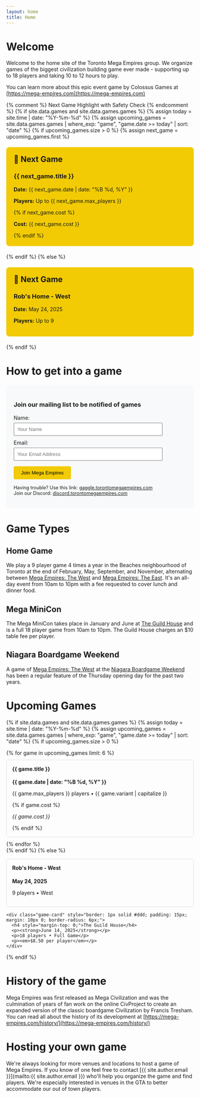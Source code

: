 ```yaml
---
layout: home
title: Home
---
```


# Welcome

Welcome to the home site of the Toronto Mega Empires group. We organize games of the biggest civilization building game ever made - supporting up to 18 players and taking 10 to 12 hours to play.

You can learn more about this epic event game by Colossus Games at [https://mega-empires.com](https://mega-empires.com)

{% comment %} Next Game Highlight with Safety Check {% endcomment %}
{% if site.data.games and site.data.games.games %}
  {% assign today = site.time | date: "%Y-%m-%d" %}
  {% assign upcoming_games = site.data.games.games | where_exp: "game", "game.date >= today" | sort: "date" %}
  {% if upcoming_games.size > 0 %}
    {% assign next_game = upcoming_games.first %}
    <div class="next-game-highlight" style="background: var(--brand-color, #f2cb05); padding: 20px; border-radius: 8px; margin: 20px 0;">
      <h2 style="margin-top: 0;">🎲 Next Game</h2>
      <h3>{{ next_game.title }}</h3>
      <p><strong>Date:</strong> {{ next_game.date | date: "%B %d, %Y" }}</p>
      <p><strong>Players:</strong> Up to {{ next_game.max_players }}</p>
      {% if next_game.cost %}<p><strong>Cost:</strong> {{ next_game.cost }}</p>{% endif %}
    </div>
  {% endif %}
{% else %}
  <div class="next-game-highlight" style="background: var(--brand-color, #f2cb05); padding: 20px; border-radius: 8px; margin: 20px 0;">
    <h2 style="margin-top: 0;">🎲 Next Game</h2>
    <h3>Rob's Home - West</h3>
    <p><strong>Date:</strong> May 24, 2025</p>
    <p><strong>Players:</strong> Up to 9</p>
  </div>
{% endif %}

# How to get into a game

<div class="signup-section" style="background: #f8f9fa; padding: 20px; border-radius: 8px; margin: 20px 0;">
  <h3>Join our mailing list to be notified of games</h3>
  <form method="post" action="https://gaggle.email/join/torontomegaempires@gaggle.email" style="max-width: 400px;">
    <div style="margin-bottom: 10px;">
      <label for="name">Name:</label><br>
      <input name="name" type="text" placeholder="Your Name" style="width: 100%; padding: 8px; margin-top: 5px;">
    </div>
    <div style="margin-bottom: 15px;">
      <label for="email">Email:</label><br>
      <input name="email" type="email" placeholder="Your Email Address" style="width: 100%; padding: 8px; margin-top: 5px;">
    </div>
    <div>
      <button type="submit" style="background: var(--brand-color, #f2cb05); padding: 10px 20px; border: none; border-radius: 4px; cursor: pointer;">Join Mega Empires</button>
    </div>
  </form>
  
  <p style="margin-top: 15px; font-size: 0.9em;">
    Having trouble? Use this link: <a href="https://gaggle.torontomegaempires.com">gaggle.torontomegaempires.com</a><br>
    Join our Discord: <a href="https://discord.torontomegaempires.com">discord.torontomegaempires.com</a>
  </p>
</div>

# Game Types

## Home Game
We play a 9 player game 4 times a year in the Beaches neighbourhood of Toronto at the end of February, May, September, and November, alternating between [Mega Empires: The West](https://boardgamegeek.com/boardgame/267304/mega-empires-the-west) and [Mega Empires: The East](https://boardgamegeek.com/boardgame/338980/mega-empires-the-east). It's an all-day event from 10am to 10pm with a fee requested to cover lunch and dinner food.

## Mega MiniCon
The Mega MiniCon takes place in January and June at [The Guild House](https://theguildhouse.ca) and is a full 18 player game from 10am to 10pm. The Guild House charges an $10 table fee per player.

## Niagara Boardgame Weekend
A game of [Mega Empires: The West](https://boardgamegeek.com/boardgame/267304/mega-empires-the-west) at the [Niagara Boardgame Weekend](https://www.niagaraboardgaming.com) has been a regular feature of the Thursday opening day for the past two years.

# Upcoming Games

{% if site.data.games and site.data.games.games %}
  {% assign today = site.time | date: "%Y-%m-%d" %}
  {% assign upcoming_games = site.data.games.games | where_exp: "game", "game.date >= today" | sort: "date" %}
  {% if upcoming_games.size > 0 %}
    <div class="games-list">
    {% for game in upcoming_games limit: 6 %}
      <div class="game-card" style="border: 1px solid #ddd; padding: 15px; margin: 10px 0; border-radius: 6px;">
        <h4 style="margin-top: 0;">{{ game.title }}</h4>
        <p><strong>{{ game.date | date: "%B %d, %Y" }}</strong></p>
        <p>{{ game.max_players }} players • {{ game.variant | capitalize }}</p>
        {% if game.cost %}<p><em>{{ game.cost }}</em></p>{% endif %}
      </div>
    {% endfor %}
    </div>
  {% endif %}
{% else %}
  <div class="games-list">
    <div class="game-card" style="border: 1px solid #ddd; padding: 15px; margin: 10px 0; border-radius: 6px;">
      <h4 style="margin-top: 0;">Rob's Home - West</h4>
      <p><strong>May 24, 2025</strong></p>
      <p>9 players • West</p>
    </div>
    
    <div class="game-card" style="border: 1px solid #ddd; padding: 15px; margin: 10px 0; border-radius: 6px;">
      <h4 style="margin-top: 0;">The Guild House</h4>
      <p><strong>June 14, 2025</strong></p>
      <p>18 players • Full Game</p>
      <p><em>$8.50 per player</em></p>
    </div>
  </div>
{% endif %}

# History of the game

Mega Empires was first released as Mega Civilization and was the culmination of years of fan work on the online CivProject to create an expanded version of the classic boardgame Civilization by Francis Tresham. You can read all about the history of its development at [https://mega-empires.com/history/](https://mega-empires.com/history/)

# Hosting your own game

We're always looking for more venues and locations to host a game of Mega Empires. If you know of one feel free to contact [{{ site.author.email }}](mailto:{{ site.author.email }}) who'll help you organize the game and find players. We're especially interested in venues in the GTA to better accommodate our out of town players.